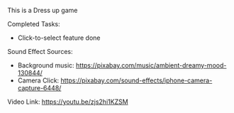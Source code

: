 This is a Dress up game

Completed Tasks:

- Click-to-select feature done

Sound Effect Sources:

- Background music: https://pixabay.com/music/ambient-dreamy-mood-130844/ 
- Camera Click: https://pixabay.com/sound-effects/iphone-camera-capture-6448/

Video Link:
https://youtu.be/zjs2hi1KZSM
